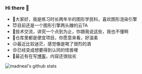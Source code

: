 ### Hi there 👋

- 🐣大家好，我是练习时长两年半的图形学民科，喜欢图形渲染引擎
- 😈目前还是一个图形引擎两头蹭的云TA
- 🙉技术交流，讲究一个点到为止，你跟我说这些，我也不懂啊
- 🥰仓库里都是便宜项目，你愿意来看，好温柔
- 😥最近比较迷茫，感觉像是喝了很烈的酒
- 😡已经变成想要得到认同的怪兽哩
- 🥹最近有在写[博客](www.reubensun.com)，内容还很拙劣

![madneal's github stats](https://github-readme-stats.vercel.app/api?username=Reuben-Sun&show_icons=true&theme=radical)  
